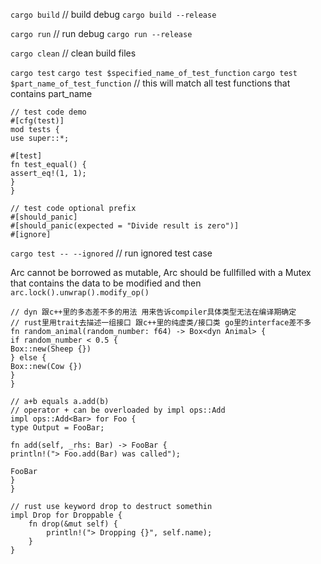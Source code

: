 `cargo build` // build debug
`cargo build --release`

`cargo run` // run debug
`cargo run --release`

`cargo clean` // clean build files

`cargo test`
`cargo test $specified_name_of_test_function`
`cargo test $part_name_of_test_function` // this will match all test functions that contains part_name

```
// test code demo
#[cfg(test)]
mod tests {
use super::*;

#[test]
fn test_equal() {
assert_eq!(1, 1);
}
}

// test code optional prefix
#[should_panic]
#[should_panic(expected = "Divide result is zero")]
#[ignore]
```

`cargo test -- --ignored` // run ignored test case

Arc cannot be borrowed as mutable, Arc should be fullfilled with a Mutex that contains the data to be modified and then
`arc.lock().unwrap().modify_op()`

```
// dyn 跟c++里的多态差不多的用法 用来告诉compiler具体类型无法在编译期确定
// rust里用trait去描述一组接口 跟c++里的纯虚类/接口类 go里的interface差不多
fn random_animal(random_number: f64) -> Box<dyn Animal> {
if random_number < 0.5 {
Box::new(Sheep {})
} else {
Box::new(Cow {})
}
}
```

```
// a+b equals a.add(b)
// operator + can be overloaded by impl ops::Add
impl ops::Add<Bar> for Foo {
type Output = FooBar;

fn add(self, _rhs: Bar) -> FooBar {
println!("> Foo.add(Bar) was called");

FooBar
}
}
```

```
// rust use keyword drop to destruct somethin
impl Drop for Droppable {
    fn drop(&mut self) {
        println!("> Dropping {}", self.name);
    }
}
```
